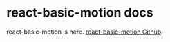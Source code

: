 # react-basic-motion docs

react-basic-motion is here. [react-basic-motion Github](https://github.com/kjindev/react-basic-motion).
